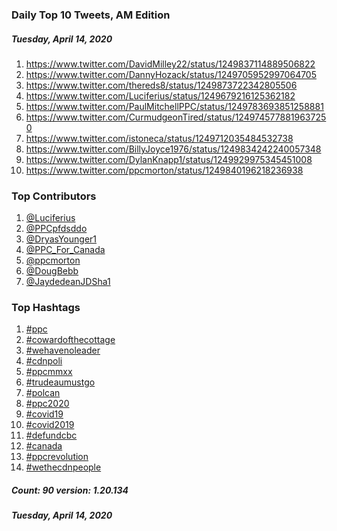 ### Daily Top 10 Tweets, AM Edition
##### Tuesday, April 14, 2020
 1) https://www.twitter.com/DavidMilley22/status/1249837114889506822
 2) https://www.twitter.com/DannyHozack/status/1249705952997064705
 3) https://www.twitter.com/thereds8/status/1249873722342805506
 4) https://www.twitter.com/Luciferius/status/1249679216125362182
 5) https://www.twitter.com/PaulMitchellPPC/status/1249783693851258881
 6) https://www.twitter.com/CurmudgeonTired/status/1249745778819637250
 7) https://www.twitter.com/istoneca/status/1249712035484532738
 8) https://www.twitter.com/BillyJoyce1976/status/1249834242240057348
 9) https://www.twitter.com/DylanKnapp1/status/1249929975345451008
10) https://www.twitter.com/ppcmorton/status/1249840196218236938

### Top Contributors
  1) [@Luciferius](https://www.twitter.com/Luciferius)
  2) [@PPCpfdsddo](https://www.twitter.com/PPCpfdsddo)
  3) [@DryasYounger1](https://www.twitter.com/DryasYounger1)
  4) [@PPC_For_Canada](https://www.twitter.com/PPC_For_Canada)
  5) [@ppcmorton](https://www.twitter.com/ppcmorton)
  6) [@DougBebb](https://www.twitter.com/DougBebb)
  7) [@JaydedeanJDSha1](https://www.twitter.com/JaydedeanJDSha1)


### Top Hashtags

  1) [#ppc](https://www.twitter.com/hashtag/ppc)
  2) [#cowardofthecottage](https://www.twitter.com/hashtag/cowardofthecottage)
  3) [#wehavenoleader](https://www.twitter.com/hashtag/wehavenoleader)
  4) [#cdnpoli](https://www.twitter.com/hashtag/cdnpoli)
  5) [#ppcmmxx](https://www.twitter.com/hashtag/ppcmmxx)
  6) [#trudeaumustgo](https://www.twitter.com/hashtag/trudeaumustgo)
  7) [#polcan](https://www.twitter.com/hashtag/polcan)
  8) [#ppc2020](https://www.twitter.com/hashtag/ppc2020)
  9) [#covid19](https://www.twitter.com/hashtag/covid19)
 10) [#covid2019](https://www.twitter.com/hashtag/covid2019)
 11) [#defundcbc](https://www.twitter.com/hashtag/defundcbc)
 12) [#canada](https://www.twitter.com/hashtag/canada)
 13) [#ppcrevolution](https://www.twitter.com/hashtag/ppcrevolution)
 14) [#wethecdnpeople](https://www.twitter.com/hashtag/wethecdnpeople)

##### Count: 90	version: 1.20.134
##### Tuesday, April 14, 2020

